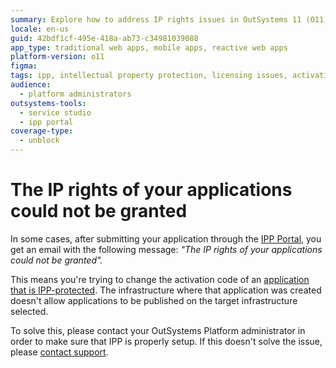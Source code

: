```yaml
---
summary: Explore how to address IP rights issues in OutSystems 11 (O11) when IPP-protected applications face activation code changes.
locale: en-us
guid: 42bdf1cf-495e-418a-ab73-c34981039088
app_type: traditional web apps, mobile apps, reactive web apps
platform-version: o11
figma:
tags: ipp, intellectual property protection, licensing issues, activation code, platform administration
audience:
  - platform administrators
outsystems-tools:
  - service studio
  - ipp portal
coverage-type:
  - unblock
---
```


# The IP rights of your applications could not be granted

In some cases, after submitting your application through the [IPP Portal](http://www.outsystems.com/IPP/), you get an email with the following message: _"The IP rights of your applications could not be granted"._

This means you're trying to change the activation code of an [application that is IPP-protected](https://success.outsystems.com/Support/Enterprise_Customers/Licensing/Intellectual_Property_Protection_(IPP)). The infrastructure where that application was created doesn't allow applications to be published on the target infrastructure selected.

To solve this, please contact your OutSystems Platform administrator in order to make sure that IPP is properly setup. If this doesn't solve the issue, please [contact support](https://success.outsystems.com/Support/Enterprise_Customers/OutSystems_Support/01_Contact_OutSystems_technical_support).
